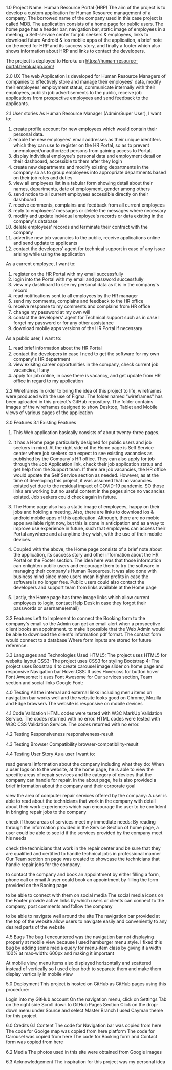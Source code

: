 1.0 Project Name: Human Resource Portal (HRP)
The aim of the project is to develop a custom application for Human Resource management of a company. The borrowed name of the company used in this case project is called MDB. 
The application consists of a home page for public users. The home page has a header bar, navigation bar, static image of employees in a meeting, a Self-service center for job seekers & employees, links to download future Android & ios mobile apps of the application, a brief note on the need for HRP and its success story, and finally a footer which also shows information about HRP and links to contact the developers.

The project is deployed to Heroku on https://human-resource-portal.herokuapp.com/


2.0 UX
The web Application is developed for Human Resource Managers of companies to effectively store and manage their employees' data, modify their employees' employment status, communicate internally with their employees, publish job advertisements to the public, receive job applications from prospective employees and send feedback to the applicants.

2.1 User stories
As Human Resource Manager (Admin/Super User), I want to:

1. create profile account for new employees which would contain their personal data.
2. enable the new employees' email addresses as their unique identifers which they can use to register on the HR Portal, so as to prevent unemployed/unauthorized persons from gaining access to Portal.
3. display individual employee's personal data and employment detail on their dashboard, accessible to them after they login
4. create new departments and modify existing departments in the company so as to group employees into appropriate departments based on their job roles and duties
5. view all employees list in a tabular form showing detail about their names, departments, date of employment, gender among others
6. send notice to all current employees accessible directly on their dashboard
7. receive comments, complains and feedback from all current employees
8. reply to employees' messages or delete the messages where necessary
9. modify and update indvidual employee's records or data existing in the company's database
10. delete employees' records and terminate their contract with the company
11. advertise new job vacancies to the public, receive applications online and send update to applicants
12. contact the developers' agent for technical support in case of any issue arising while using the application

As a current employee, I want to:
1. register on the HR Portal with my email successfully
2. login into the Portal with my email and password successfully
3. view my dashboard to see my personal data as it is in the company's record
4. read notifications sent to all employees by the HR manager
5. send my comments, complains and feedback to the HR office
6. receive response to my comments and complains from HR office
7. change my password at my own will
8. contact the developers' agent for Technical support such as in case I forget my password or for any other assistance
9. download mobile apps versions of the HR Portal if necessary

As a public user, I want to:
1. read brief information about the HR Portal
2. contact the developers in case I need to get the software for my own company's HR department
3. view exisitng career opportunities in the company, check current job vacancies, if any
4. apply for job online, in case there is vacancy, and get update from HR office in regard to my application

2.2 Wireframes
In order to bring the idea of this project to life, wireframes were produced with the use of Figma. The folder named "wireframes" has been uploaded in this project's GitHub repository. The folder contains images of the wireframes designed to show Desktop, Tablet and Mobile views of various pages of the application


3.0 Features
3.1 Existing Features
1. This Web application basically consists of about twenty-three pages.

2. It has a Home page particularly designed for public users and job seekers in mind. At the right side of the Home page is Self Service center where job seekers can expect to see existing vacancies as published by the Company's HR office. They can also apply for job through the Job Application link, check their job application status and get help from the Support team. If there are job vacancies, the HR office would update the Self Service section as needed. However, as at the time of developing this project, it was assumed that no vacancies existed yet due to the residual impact of COVID-19 pandemic. SO those links are working but no useful content in the pages since no vacancies existed. Job seekers could check again in future.

3. The Home page also has a static image of employees, happy on their jobs and holding a meeting. Also, there are links to download ios & android mobile apps of this application. Although, there are no mobie apps available right now, but this is done in anticipation and as a way to improve use experience in future, such that employees can access their Portal anywhere and at anytime they wish, with the use of their mobile devices.  

4. Coupled with the above, the Home page consists of a brief note about the application, its success story and other information about the HR Portal on the Footer section. The idea here was that those information can enlighten public users and encourage them to try the software in managing their company's Human Resources. It was also done with business mind since more users mean higher profits in case the software is no longer free. Public users could also contact the developers and support team from links available at the Home page

5. Lastly, the Home page has three image links which allow current employees to login, contact Help Desk in case they forgot their passwords or username(email)





3.2 Features Left to Implement
to connect the Booking form to the company's email so the Admin can get an email alert when a prospective client books an appointment.
to make it possible that the Web Admin would be able to download the client's information pdf format. The contact form would connect to a database Where form inputs are stored for future reference.

3.3 Languages and Technologies Used
HTML5: The project uses HTML5 for website layout
CSS3: The project uses CSS3 for styling
Bootstrap 4: The project uses Boostrap 4 to create carousel image slider on home page and responsive Navigation bar
Hover.CSS: It uses Hover.css for button hover
Font Awesome: It uses Font Awesome for Our services section, Team section and social links
Google Font:


4.0 Testing
All the internal and external links including menu items on navigation bar works well and the website looks good on Chrome, Mozilla and Edge browsers The website is responsive on mobile devices

4.1 Code Validation
HTML codes were tested with W3C MarkUp Validation Service. The codes returned with no error. HTML codes were tested with W3C CSS Validation Service. The codes returned with no error.

4.2 Testing Responsiveness
responsiveness-result

4.3 Testing Browser Compatibility
browser-compatibility-result

4.4 Testing User Story
As a user I want to:

read general information about the company including what they do: When a user logs on to the website, at the home page, he is able to view the specific areas of repair services and the category of devices that the company can handle for repair. In the about page, he is also provided a brief information about the company and their corporate goal

view the area of computer repair services offered by the company: A user is able to read about the technicians that work in the company with detail about their work experiences which can encourage the user to be confident in bringing repair jobs to the company

check if those areas of services meet my immediate needs: By reading through the information provided in the Service Section of home page, a user could be able to see id if the services provided by the company meet his needs

check the technicians that work in the repair center and be sure that they are qualified and certified to handle technical jobs in professional manner Our Team section on page was created to showcase the technicians that handle repair jobs for the company.

to contact the company and book an appointment by either filling a form, phone call or email A user could book an appointment by filling the form provided on the Booing page

to be able to connect with them on social media The social media icons on the Footer provide active links by which users or clients can connect to the company, post comments and follow the company

to be able to navigate well around the site The navigation bar provided at the top of the website allow users to navigate easily and conveniently to any desired parts of the website

4.5 Bugs
The bug I encountered was the navigation bar not displaying properly at mobile view because I used hamburger menu style. I fixed this bug by adding some media query for menu-item class by giving it a width 100% at max-width: 600px and making it important

At mobile view, menu items also displayed horizontally and scattered instead of vertically so I used clear both to separate them and make them display vertically in mobile view


5.0 Deployment
This project is hosted on GitHub as GitHub pages using this procedure:

Login into my GitHub account
On the navigation menu, click on Settings Tab on the right side
Scroll down to GitHub Pages Section
Click on the drop-down menu under Source and select Master Branch
I used Cayman theme for this project


6.0 Credits
6.1 Content
The code for Navigation bar was copied from here
The code for Goolge map was copied from here platform
The code for Carousel was copied from here
The code for Booking form and Contact form was copied from here

6.2 Media
The photos used in this site were obtained from Google images

6.3 Acknowledgement
The inspiration for this project was my personal idea

